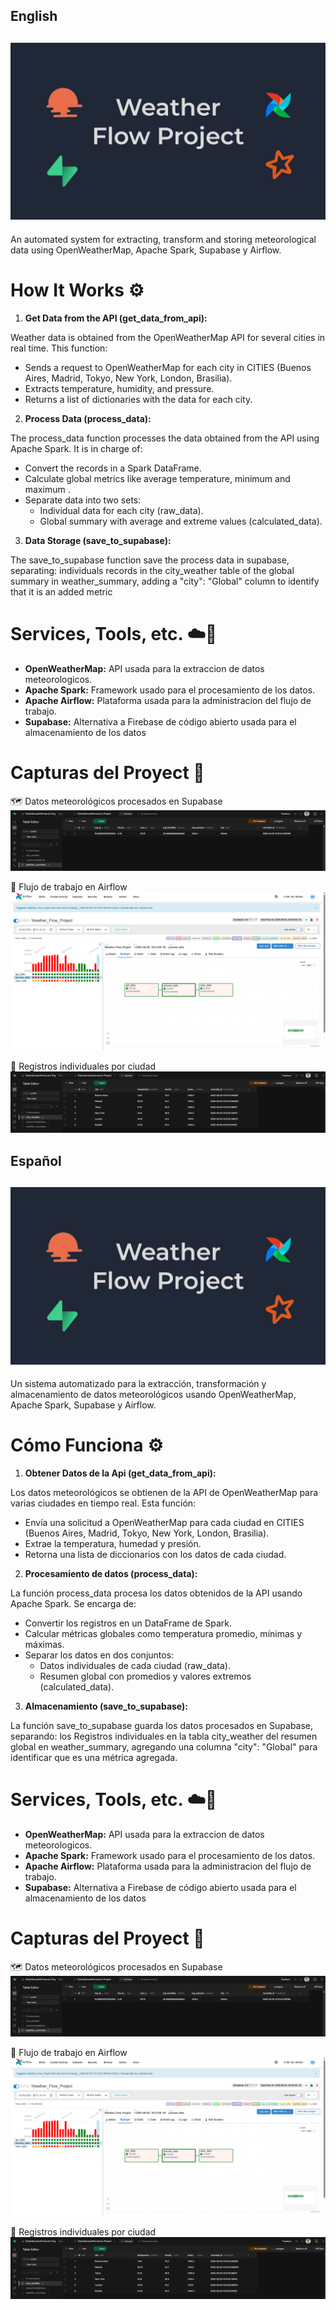 ## **English**
![cover](images/project_cover.jpg)
---
An automated system for extracting, transform and storing meteorological data using OpenWeatherMap, Apache Spark, Supabase y Airflow.

# How It Works ⚙️

1. **Get Data from the API (get_data_from_api):**

Weather data is obtained from the OpenWeatherMap API for several cities in real time. This function:
- Sends a request to OpenWeatherMap for each city in CITIES (Buenos Aires, Madrid, Tokyo, New York, London, Brasilia).
- Extracts temperature, humidity, and pressure.
- Returns a list of dictionaries with the data for each city.


2. **Process Data (process_data):**

The process_data function processes the data obtained from the API using Apache Spark. It is in charge of:
- Convert the records in a Spark DataFrame.
- Calculate global metrics like average temperature, minimum and maximum .
- Separate data into two sets:
  - Individual data for each city (raw_data).
  - Global summary with average and extreme values (calculated_data).


3. **Data Storage (save_to_supabase):**

The save_to_supabase function save the process data in supabase, separating: individuals records in the city_weather table of the global summary in weather_summary, adding a "city": "Global" column to identify that it is an added metric

# Services, Tools, etc. ☁️💾

- **OpenWeatherMap:** API usada para la extraccion de datos meteorologicos.
- **Apache Spark:** Framework usado para el procesamiento de los datos.
- **Apache Airflow:** Plataforma usada para la administracion del flujo de trabajo.
- **Supabase:** Alternativa a Firebase de código abierto usada para el almacenamiento de los datos

# Capturas del Proyect 📸 

🗺️ Datos meteorológicos procesados en Supabase
![cover](images/screenshots/weather_summary_table.png)

🔄 Flujo de trabajo en Airflow
![cover](images/screenshots/airflow_graph.png)

🌆 Registros individuales por ciudad
![cover](images/screenshots/city_weather_table.png)


## **Español**
![cover](images/project_cover.jpg)
---
Un sistema automatizado para la extracción, transformación y almacenamiento de datos meteorológicos usando OpenWeatherMap, Apache Spark, Supabase y Airflow.

# Cómo Funciona ⚙️

1. **Obtener Datos de la Api (get_data_from_api):**

Los datos meteorológicos se obtienen de la API de OpenWeatherMap para varias ciudades en tiempo real. Esta función:
- Envía una solicitud a OpenWeatherMap para cada ciudad en CITIES (Buenos Aires, Madrid, Tokyo, New York, London, Brasilia).
- Extrae la temperatura, humedad y presión.
- Retorna una lista de diccionarios con los datos de cada ciudad.
  

2. **Procesamiento de datos (process_data):**

La función process_data procesa los datos obtenidos de la API usando Apache Spark. Se encarga de:
- Convertir los registros en un DataFrame de Spark.
- Calcular métricas globales como temperatura promedio, mínimas y máximas.
- Separar los datos en dos conjuntos:
  - Datos individuales de cada ciudad (raw_data).
  - Resumen global con promedios y valores extremos (calculated_data).

3. **Almacenamiento (save_to_supabase):**

La función save_to_supabase guarda los datos procesados en Supabase, separando: los Registros individuales en la tabla city_weather del resumen global en weather_summary, agregando una columna "city": "Global" para identificar que es una métrica agregada.

# Services, Tools, etc. ☁️💾

- **OpenWeatherMap:** API usada para la extraccion de datos meteorologicos.
- **Apache Spark:** Framework usado para el procesamiento de los datos.
- **Apache Airflow:** Plataforma usada para la administracion del flujo de trabajo.
- **Supabase:** Alternativa a Firebase de código abierto usada para el almacenamiento de los datos

# Capturas del Proyect 📸 

🗺️ Datos meteorológicos procesados en Supabase
![cover](images/screenshots/weather_summary_table.png)

🔄 Flujo de trabajo en Airflow
![cover](images/screenshots/airflow_graph.png)

🌆 Registros individuales por ciudad
![cover](images/screenshots/city_weather_table.png)





